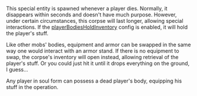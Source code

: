 This special entity is spawned whenever a player dies. Normally, it disappears within seconds and doesn't have much purpose. However, under certain circumstances, this corpse will last longer, allowing special interactions. If the [playerBodiesHoldInventory](https://github.com/Pyrofab/Dissolution/wiki/Configuration#playerbodiesholdinventories) config is enabled, it will hold the player's stuff. 

Like other mobs' bodies, equipment and armor can be swapped in the same way one would interact with an armor stand. If there is no equipment to swap, the corpse's inventory will open instead, allowing retrieval of the player's stuff. Or you could just hit it until it drops everything on the ground, I guess...

Any player in soul form can possess a dead player's body, equipping his stuff in the operation.